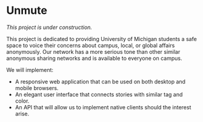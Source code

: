 # Unmute

*This project is under construction.*

This project is dedicated to providing University of Michigan students a safe
space to voice their concerns about campus, local, or global affairs
anonymously. Our network has a more serious tone than other similar anonymous
sharing networks and is available to everyone on campus. 

We will implement:
- A responsive web application that can be used on both desktop and mobile
  browsers.
- An elegant user interface that connects stories with similar tag and color.
- An API that will allow us to implement native clients should the interest
  arise.
